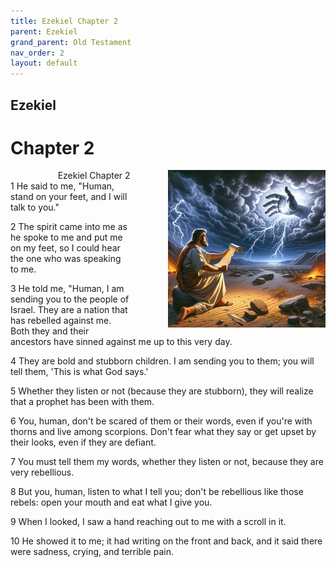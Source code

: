 ```yaml
---
title: Ezekiel Chapter 2
parent: Ezekiel
grand_parent: Old Testament
nav_order: 2
layout: default
---
```


## Ezekiel

# Chapter 2

<div style="clear: both; text-align: right;">
    <img src="/assets/Image/Ezekiel/500/2.jpg" alt="Ezekiel Chapter 2" class="chapter-image" style="max-width: 50%; height: auto; float: right; margin: 0 0 10px 10px; padding-left: 10%;">
    <figcaption style="font-size: 14px;">Ezekiel Chapter 2</figcaption>
</div>
1 He said to me, "Human, stand on your feet, and I will talk to you."

2 The spirit came into me as he spoke to me and put me on my feet, so I could hear the one who was speaking to me.

3 He told me, "Human, I am sending you to the people of Israel. They are a nation that has rebelled against me. Both they and their ancestors have sinned against me up to this very day.

4 They are bold and stubborn children. I am sending you to them; you will tell them, 'This is what God says.'

5 Whether they listen or not (because they are stubborn), they will realize that a prophet has been with them.

6 You, human, don't be scared of them or their words, even if you're with thorns and live among scorpions. Don't fear what they say or get upset by their looks, even if they are defiant.

7 You must tell them my words, whether they listen or not, because they are very rebellious.

8 But you, human, listen to what I tell you; don't be rebellious like those rebels: open your mouth and eat what I give you.

9 When I looked, I saw a hand reaching out to me with a scroll in it.

10 He showed it to me; it had writing on the front and back, and it said there were sadness, crying, and terrible pain.


